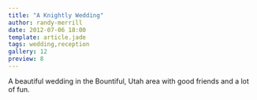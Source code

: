 ```yaml
---
title: "A Knightly Wedding"
author: randy-merrill
date: 2012-07-06 18:00
template: article.jade
tags: wedding,reception
gallery: 12
preview: 8
---
```


A beautiful wedding in the Bountiful, Utah area with good friends and a lot of fun.
